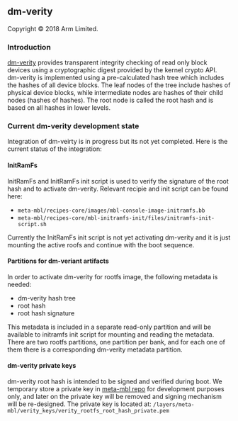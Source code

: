 ## dm-verity

Copyright © 2018 Arm Limited.

### Introduction
[dm-verity](https://gitlab.com/cryptsetup/cryptsetup/wikis/DMVerity) provides transparent integrity checking of read only block devices using a cryptographic digest provided by the kernel crypto API.
dm-verity is implemented using a pre-calculated hash tree which includes the hashes of all device blocks. 
The leaf nodes of the tree include hashes of physical device blocks, while intermediate nodes are hashes of their child nodes (hashes of hashes). 
The root node is called the root hash and is based on all hashes in lower levels.

### Current dm-verity development state

Integration of dm-veirty is in progress but its not yet completed. Here is the current status of the integration:

#### InitRamFs

InitRamFs and InitRamFs init script is used to verify the signature of the root hash and to activate dm-verity.
Relevant recipie and init script can be found here:
* ```meta-mbl/recipes-core/images/mbl-console-image-initramfs.bb```
* ```meta-mbl/recipes-core/mbl-initramfs-init/files/initramfs-init-script.sh```

Currently the InitRamFs init script is not yet activating dm-verity and it is just mounting the active roofs and continue with the boot sequence.

#### Partitions for dm-veriant artifacts
In order to activate dm-verity for rootfs image, the following metadata is needed:

* dm-verity hash tree 
* root hash
* root hash signature

This metadata is included in a separate read-only partition and will be available to initramfs init script for mounting and reading the metadata. 
There are two rootfs partitions, one partition per bank, and for each one of them there is a corresponding dm-verity metadata partition.

#### dm-verity private keys
dm-verity root hash is intended to be signed and verified during boot. We temporary store a private key in [meta-mbl repo](https://github.com/ARMmbed/meta-mbl) for development purposes only, and later on the private key will be removed and signing mechanism will be re-designed.
The private key is located at: ```/layers/meta-mbl/verity_keys/verity_rootfs_root_hash_private.pem```
